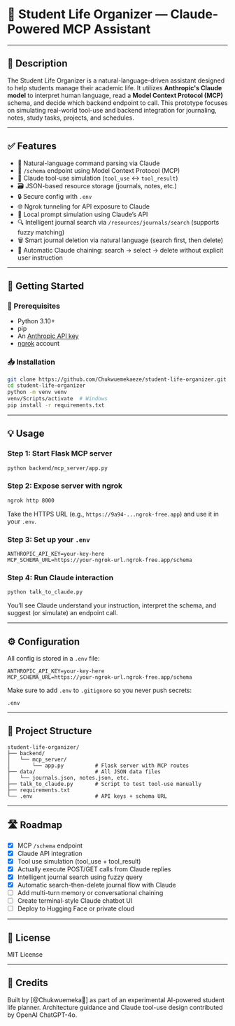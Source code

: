 # 🧠 Student Life Organizer — Claude-Powered MCP Assistant

---

## 📘 Description
The Student Life Organizer is a natural-language-driven assistant designed to help students manage their academic life. It utilizes **Anthropic's Claude model** to interpret human language, read a **Model Context Protocol (MCP)** schema, and decide which backend endpoint to call. This prototype focuses on simulating real-world tool-use and backend integration for journaling, notes, study tasks, projects, and schedules.

---

## ✅ Features
- 🧠 Natural-language command parsing via Claude
- 📜 `/schema` endpoint using Model Context Protocol (MCP)
- 🔁 Claude tool-use simulation (`tool_use` ↔ `tool_result`)
- 🗃️ JSON-based resource storage (journals, notes, etc.)
- 🔒 Secure config with `.env`
- 🌐 Ngrok tunneling for API exposure to Claude
- 💬 Local prompt simulation using Claude’s API
- 🔍 Intelligent journal search via `/resources/journals/search` (supports fuzzy matching)
- 🗑️ Smart journal deletion via natural language (search first, then delete)
- 🧠 Automatic Claude chaining: search → select → delete without explicit user instruction

---

## 🚀 Getting Started

### 🧱 Prerequisites
- Python 3.10+
- pip
- An [Anthropic API key](https://console.anthropic.com/)
- [ngrok](https://ngrok.com/) account

### 📥 Installation
```bash
git clone https://github.com/Chukwuemekaeze/student-life-organizer.git
cd student-life-organizer
python -m venv venv
venv/Scripts/activate  # Windows
pip install -r requirements.txt
```

---

## 💡 Usage

### Step 1: Start Flask MCP server
```bash
python backend/mcp_server/app.py
```

### Step 2: Expose server with ngrok
```bash
ngrok http 8000
```
Take the HTTPS URL (e.g., `https://9a94-...ngrok-free.app`) and use it in your `.env`.

### Step 3: Set up your `.env`
```env
ANTHROPIC_API_KEY=your-key-here
MCP_SCHEMA_URL=https://your-ngrok-url.ngrok-free.app/schema
```

### Step 4: Run Claude interaction
```bash
python talk_to_claude.py
```
You’ll see Claude understand your instruction, interpret the schema, and suggest (or simulate) an endpoint call.

---

## ⚙️ Configuration

All config is stored in a `.env` file:
```env
ANTHROPIC_API_KEY=your-key-here
MCP_SCHEMA_URL=https://your-ngrok-url.ngrok-free.app/schema
```

Make sure to add `.env` to `.gitignore` so you never push secrets:
```
.env
```

---

## 📂 Project Structure
```
student-life-organizer/
├── backend/
│   └── mcp_server/
│       └── app.py          # Flask server with MCP routes
├── data/                   # All JSON data files
│   └── journals.json, notes.json, etc.
├── talk_to_claude.py       # Script to test tool-use manually
├── requirements.txt
└── .env                    # API keys + schema URL
```

---

## 🛣️ Roadmap
- [x] MCP `/schema` endpoint
- [x] Claude API integration
- [x] Tool use simulation (tool_use + tool_result)
- [x] Actually execute POST/GET calls from Claude replies
- [x] Intelligent journal search using fuzzy query
- [x] Automatic search-then-delete journal flow with Claude
- [ ] Add multi-turn memory or conversational chaining
- [ ] Create terminal-style Claude chatbot UI
- [ ] Deploy to Hugging Face or private cloud

---

## 📜 License
MIT License

---

## 👤 Credits
Built by [@Chukwuemeka🖤] as part of an experimental AI-powered student life planner. Architecture guidance and Claude tool-use design contributed by OpenAI ChatGPT-4o.

